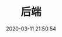 ---
pageComponent:
  name: Catalogue
  data:
    key: 02.后端
    imgUrl: /img/spring.svg
    description: 后端相关技术

title: 后端
date: 2020-03-11 21:50:54
permalink: /backend
sidebar: false
article: false
comment: false
editLink: false
---